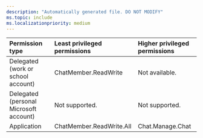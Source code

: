 ```yaml
---
description: "Automatically generated file. DO NOT MODIFY"
ms.topic: include
ms.localizationpriority: medium
---
```


|Permission type|Least privileged permissions|Higher privileged permissions|
|:---|:---|:---|
|Delegated (work or school account)|ChatMember.ReadWrite|Not available.|
|Delegated (personal Microsoft account)|Not supported.|Not supported.|
|Application|ChatMember.ReadWrite.All|Chat.Manage.Chat|

